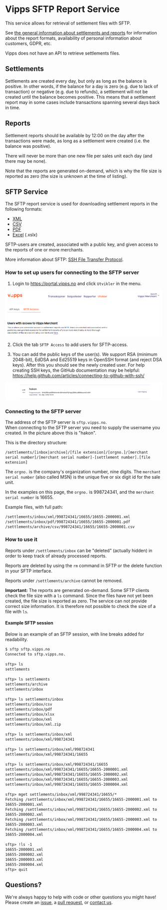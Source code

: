 # Vipps SFTP Report Service

This service allows for retrieval of settlement files with SFTP.

See [the general information about settlements and reports](../) for information
about the report formats, availability of personal information about customers,
GDPR, etc.

Vipps does not have an API to retrieve settlements files.

## Settlements

Settlements are created every day, but only as long as the balance is positive.
In other words, if the balance for a day is zero (e.g. due to lack of
transaction) or negative (e.g. due to refunds), a settlement will not be created
until the balance becomes positive. This means that a settlement report may in
some cases include transactions spanning several days back in time.

## Reports

Settlement reports should be available by 12:00 on the day after the
transactions were made, as long as a settlement were created (i.e. the balance
was positive).

There will never be more than one new file per sales unit each
day (and there may be none).

Note that the reports are generated on-demand, which is why the file size is
reported as zero (the size is unknown at the time of listing).

## SFTP Service

The SFTP report service is used for downloading settlement reports in the following formats:

* [XML](../xml/)
* [CSV](../csv/)
* [PDF](../pdf/)
* [Excel](../xslx) (.xslx)

SFTP-users are created, associated with a public key, and given access to the reports of
one or more merchants.

More information about SFTP: [SSH File Transfer Protocol](https://en.wikipedia.org/wiki/SSH_File_Transfer_Protocol).

### How to set up users for connecting to the SFTP server

1. Login to https://portal.vipps.no and click `Utvikler` in the menu.

![Velg profil](images/01_velg_profil.png "Velg profil")

2. Click the tab `SFTP Access` to add users for SFTP-access.

3. You can add the public keys of the user(s). We support RSA (minimum 2048-bit), EdDSA and Ed25519 keys in OpenSSH format (and reject DSA keys). After this you should see the newly created user. For help creating SSH keys, the GitHub documentation may be helpful: https://help.github.com/articles/connecting-to-github-with-ssh/

![Bruker opprettet](images/02_bruker_opprettet.png "bruker opprettet")

### Connecting to the SFTP server

The address of the SFTP server is `sftp.vipps.no`.  
When connecting to the SFTP server you need to supply the username you created. In the picture above this is "hakon".

This is the directory structure:
```
/settlements/[inbox|archive]/[file extension]/[orgno.]/[merchant serial number]/[merchant serial number]-[settlement number].[file extension]
```
The `orgno.` is the company's organization number, nine digits.
The `merchant serial number` (also called MSN) is the unique five or six digit
id for the sale unit.

In the examples on this page, the `orgno.` is 998724341, and the `merchant serial number` is 16655.

Example files, with full path:
```
/settlements/inbox/xml/998724341/16655/16655-2000001.xml
/settlements/inbox/pdf/998724341/16655/16655-2000001.pdf
/settlements/archive/csv/998724341/16655/16655-2000001.csv
```

### How to use it

Reports under `/settlements/inbox` can be "deleted" (actually hidden)
in order to keep track of already processed reports.

Reports are deleted by using the `rm` command in SFTP or the delete function in your SFTP interface.

Reports under `/settlements/archive` cannot be removed.

**Important:** The reports are generated on-demand. Some SFTP clients
check the file size with a `ls` command. Since the files have not yet
been created, the file size is reported as zero.
The service can not provide correct size information.
It is therefore not possible to check the size of a file with `ls`.

#### Example SFTP session

Below is an example of an SFTP session, with line breaks added for readability.

```
$ sftp sftp.vipps.no
Connected to sftp.vipps.no.

sftp> ls
settlements  

sftp> ls settlements
settlements/archive   
settlements/inbox     

sftp> ls settlements/inbox
settlements/inbox/csv        
settlements/inbox/pdf        
settlements/inbox/xlsx       
settlements/inbox/xml        
settlements/inbox/xml.zip    

sftp> ls settlements/inbox/xml
settlements/inbox/xml/998724341   

sftp> ls settlements/inbox/xml/998724341
settlements/inbox/xml/998724341/16655    

sftp> ls settlements/inbox/xml/998724341/16655
settlements/inbox/xml/998724341/16655/16655-2000001.xml             
settlements/inbox/xml/998724341/16655/16655-2000002.xml            
settlements/inbox/xml/998724341/16655/16655-2000003.xml             
settlements/inbox/xml/998724341/16655/16655-2000004.xml             

sftp> mget settlements/inbox/xml/998724341/16655/*
Fetching /settlements/inbox/xml/998724341/16655/16655-2000001.xml to 16655-2000001.xml
Fetching /settlements/inbox/xml/998724341/16655/16655-2000002.xml to 16655-2000002.xml
Fetching /settlements/inbox/xml/998724341/16655/16655-2000003.xml to 16655-2000003.xml
Fetching /settlements/inbox/xml/998724341/16655/16655-2000004.xml to 16655-2000004.xml

sftp> !ls -1
16655-2000001.xml
16655-2000002.xml
16655-2000003.xml
16655-2000004.xml
sftp> quit
```

## Questions?

We're always happy to help with code or other questions you might have!
Please create an [issue](https://github.com/vippsas/vipps-developers/issues),
a [pull request](https://github.com/vippsas/vipps-developers/pulls),
or [contact us](https://github.com/vippsas/vipps-developers/blob/master/contact.md).

